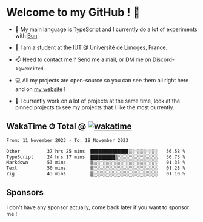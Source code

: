 # Welcome to my GitHub ! 🌃

- 🔭 My main language is [TypeScript](https://www.typescriptlang.org/) and I currently do a lot of experiments with [Bun](https://bun.sh).

- 🌱 I am a student at the [IUT @ Université de Limoges](https://iut.unilim.fr), France.

- 📫 Need to contact me ? Send me <a href="mailto:mikkel@milescode.dev">a mail</a>, or DM me on Discord->`@vexcited`.

- 💻 All my projects are open-source so you can see them all right here and on <a href="https://vexcited.vercel.app">my website</a> !

- 👀 I currently work on a lot of projects at the same time, look at the pinned projects to see my projects that I like the most currently.

## WakaTime ⏱ Total @ [![wakatime](https://wakatime.com/badge/user/0839e595-e07a-435c-8d59-ed95f2a3d6dd.svg)](https://wakatime.com/@0839e595-e07a-435c-8d59-ed95f2a3d6dd)

<!--START_SECTION:waka-->

```txt
From: 11 November 2023 - To: 18 November 2023

Other          37 hrs 25 mins  ██████████████░░░░░░░░░░░   56.58 %
TypeScript     24 hrs 17 mins  █████████▒░░░░░░░░░░░░░░░   36.73 %
Markdown       53 mins         ▒░░░░░░░░░░░░░░░░░░░░░░░░   01.35 %
Text           50 mins         ▒░░░░░░░░░░░░░░░░░░░░░░░░   01.28 %
Zig            43 mins         ▒░░░░░░░░░░░░░░░░░░░░░░░░   01.10 %
```

<!--END_SECTION:waka-->

## Sponsors

I don't have any sponsor actually, come back later if you want to sponsor me !
